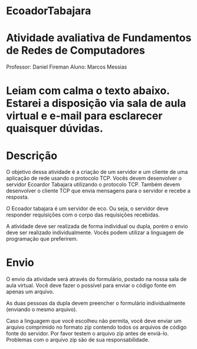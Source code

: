 ﻿# EcoadorTabajara

# Atividade avaliativa de Fundamentos de Redes de Computadores
Professor: Daniel Fireman
Aluno: Marcos Messias


# Leiam com calma o texto abaixo. Estarei a disposição via sala de aula virtual e e-mail para esclarecer quaisquer dúvidas.

# Descrição

O objetivo dessa atividade é a criação de um servidor e um cliente de uma aplicação de rede usando o protocolo TCP. Vocês devem desenvolver o servidor Ecoardor Tabajara utilizando o protocolo TCP. Também devem desenvolver o cliente TCP que envia mensagens para o servidor e recebe a resposta. 

O Ecoador tabajara é um servidor de eco. Ou seja, o servidor deve responder requisições com o corpo das requisições recebidas. 

A atividade deve ser realizada de forma individual ou dupla, porém o envio deve ser realizado individualmente. Vocês podem utilizar a linguagem de programação que preferirem.


# Envio

O envio da atividade será através do formulário, postado na nossa sala de aula virtual. Você deve fazer o possível para enviar o código fonte em apenas um arquivo.

As duas pessoas da dupla devem preencher o formulário individualmente (enviando o mesmo arquivo).

Caso a linguagem que você escolheu não permita, você deve enviar um arquivo comprimido no formato zip contendo todos os arquivos de código fonte do servidor. Por favor testem o arquivo zip antes de enviá-lo. Problemas com o arquivo zip são de sua responsabilidade.
